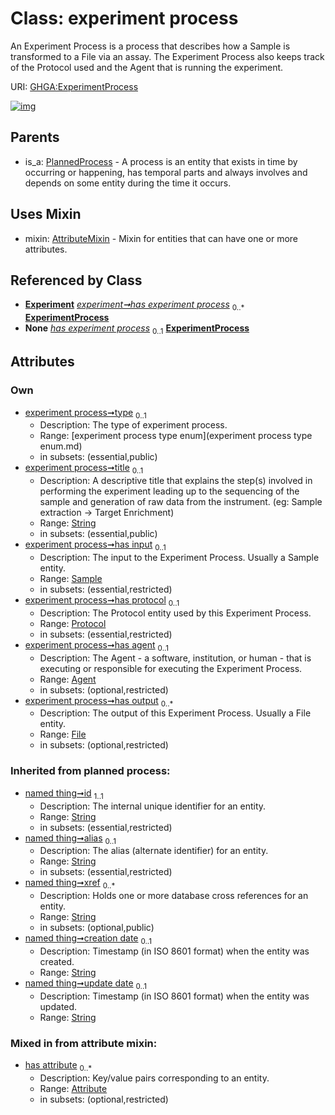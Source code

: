
# Class: experiment process


An Experiment Process is a process that describes how a Sample is transformed to a File via an assay. The Experiment Process also keeps track of the Protocol used and the Agent that is running the experiment.

URI: [GHGA:ExperimentProcess](https://w3id.org/GHGA/ExperimentProcess)


[![img](https://yuml.me/diagram/nofunky;dir:TB/class/[Sample],[Protocol],[PlannedProcess],[File],[File]<has%20output%200..*-++[ExperimentProcess&#124;type:experiment_process_type_enum%20%3F;title:string%20%3F;id(i):string;alias(i):string%20%3F;xref(i):string%20*;creation_date(i):string%20%3F;update_date(i):string%20%3F;schema_type(i):string%20%3F;schema_version(i):string%20%3F],[Agent]<has%20agent%200..1-++[ExperimentProcess],[Protocol]<has%20protocol%200..1-++[ExperimentProcess],[Sample]<has%20input%200..1-++[ExperimentProcess],[Experiment]++-%20has%20experiment%20process%200..*>[ExperimentProcess],[Experiment]-%20has%20experiment%20process(i)%200..1>[ExperimentProcess],[ExperimentProcess]uses%20-.->[AttributeMixin],[PlannedProcess]^-[ExperimentProcess],[Experiment],[AttributeMixin],[Attribute],[Agent])](https://yuml.me/diagram/nofunky;dir:TB/class/[Sample],[Protocol],[PlannedProcess],[File],[File]<has%20output%200..*-++[ExperimentProcess&#124;type:experiment_process_type_enum%20%3F;title:string%20%3F;id(i):string;alias(i):string%20%3F;xref(i):string%20*;creation_date(i):string%20%3F;update_date(i):string%20%3F;schema_type(i):string%20%3F;schema_version(i):string%20%3F],[Agent]<has%20agent%200..1-++[ExperimentProcess],[Protocol]<has%20protocol%200..1-++[ExperimentProcess],[Sample]<has%20input%200..1-++[ExperimentProcess],[Experiment]++-%20has%20experiment%20process%200..*>[ExperimentProcess],[Experiment]-%20has%20experiment%20process(i)%200..1>[ExperimentProcess],[ExperimentProcess]uses%20-.->[AttributeMixin],[PlannedProcess]^-[ExperimentProcess],[Experiment],[AttributeMixin],[Attribute],[Agent])

## Parents

 *  is_a: [PlannedProcess](PlannedProcess.md) - A process is an entity that exists in time by occurring or happening, has temporal parts and always involves and depends on some entity during the time it occurs.

## Uses Mixin

 *  mixin: [AttributeMixin](AttributeMixin.md) - Mixin for entities that can have one or more attributes.

## Referenced by Class

 *  **[Experiment](Experiment.md)** *[experiment➞has experiment process](experiment_has_experiment_process.md)*  <sub>0..\*</sub>  **[ExperimentProcess](ExperimentProcess.md)**
 *  **None** *[has experiment process](has_experiment_process.md)*  <sub>0..1</sub>  **[ExperimentProcess](ExperimentProcess.md)**

## Attributes


### Own

 * [experiment process➞type](experiment_process_type.md)  <sub>0..1</sub>
     * Description: The type of experiment process.
     * Range: [experiment process type enum](experiment process type enum.md)
     * in subsets: (essential,public)
 * [experiment process➞title](experiment_process_title.md)  <sub>0..1</sub>
     * Description: A descriptive title that explains the step(s) involved in performing the experiment leading up to the sequencing of the sample and generation of raw data from the instrument. (eg: Sample extraction -> Target Enrichment)
     * Range: [String](types/String.md)
     * in subsets: (essential,public)
 * [experiment process➞has input](experiment_process_has_input.md)  <sub>0..1</sub>
     * Description: The input to the Experiment Process. Usually a Sample entity.
     * Range: [Sample](Sample.md)
     * in subsets: (essential,restricted)
 * [experiment process➞has protocol](experiment_process_has_protocol.md)  <sub>0..1</sub>
     * Description: The Protocol entity used by this Experiment Process.
     * Range: [Protocol](Protocol.md)
     * in subsets: (essential,restricted)
 * [experiment process➞has agent](experiment_process_has_agent.md)  <sub>0..1</sub>
     * Description: The Agent - a software, institution, or human - that is executing or responsible for executing the Experiment Process.
     * Range: [Agent](Agent.md)
     * in subsets: (optional,restricted)
 * [experiment process➞has output](experiment_process_has_output.md)  <sub>0..\*</sub>
     * Description: The output of this Experiment Process. Usually a File entity.
     * Range: [File](File.md)
     * in subsets: (optional,restricted)

### Inherited from planned process:

 * [named thing➞id](named_thing_id.md)  <sub>1..1</sub>
     * Description: The internal unique identifier for an entity.
     * Range: [String](types/String.md)
     * in subsets: (essential,restricted)
 * [named thing➞alias](named_thing_alias.md)  <sub>0..1</sub>
     * Description: The alias (alternate identifier) for an entity.
     * Range: [String](types/String.md)
     * in subsets: (essential,restricted)
 * [named thing➞xref](named_thing_xref.md)  <sub>0..\*</sub>
     * Description: Holds one or more database cross references for an entity.
     * Range: [String](types/String.md)
     * in subsets: (optional,public)
 * [named thing➞creation date](named_thing_creation_date.md)  <sub>0..1</sub>
     * Description: Timestamp (in ISO 8601 format) when the entity was created.
     * Range: [String](types/String.md)
 * [named thing➞update date](named_thing_update_date.md)  <sub>0..1</sub>
     * Description: Timestamp (in ISO 8601 format) when the entity was updated.
     * Range: [String](types/String.md)

### Mixed in from attribute mixin:

 * [has attribute](has_attribute.md)  <sub>0..\*</sub>
     * Description: Key/value pairs corresponding to an entity.
     * Range: [Attribute](Attribute.md)
     * in subsets: (optional,restricted)
